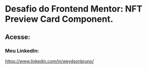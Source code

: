 # Desafio do Frontend Mentor: NFT Preview Card Component.

## Acesse:

### Meu LinkedIn:
https://www.linkedin.com/in/weydsonbruno/
